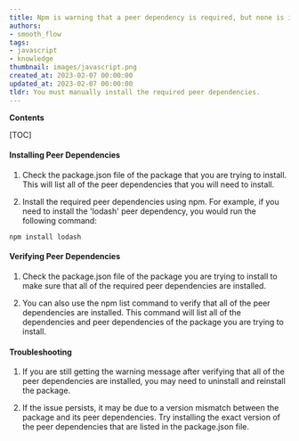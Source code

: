```yaml
---
title: Npm is warning that a peer dependency is required, but none is installed. you will need to install the peer dependency yourself
authors:
- smooth_flow
tags:
- javascript
- knowledge
thumbnail: images/javascript.png
created_at: 2023-02-07 00:00:00
updated_at: 2023-02-07 00:00:00
tldr: You must manually install the required peer dependencies.
---
```


**Contents**

[TOC]

#### Installing Peer Dependencies 

1. Check the package.json file of the package that you are trying to install. This will list all of the peer dependencies that you will need to install. 

2. Install the required peer dependencies using npm. For example, if you need to install the 'lodash' peer dependency, you would run the following command: 

```
npm install lodash
```

#### Verifying Peer Dependencies 

1. Check the package.json file of the package you are trying to install to make sure that all of the required peer dependencies are installed. 

2. You can also use the npm list command to verify that all of the peer dependencies are installed. This command will list all of the dependencies and peer dependencies of the package you are trying to install. 

#### Troubleshooting

1. If you are still getting the warning message after verifying that all of the peer dependencies are installed, you may need to uninstall and reinstall the package.

2. If the issue persists, it may be due to a version mismatch between the package and its peer dependencies. Try installing the exact version of the peer dependencies that are listed in the package.json file.

